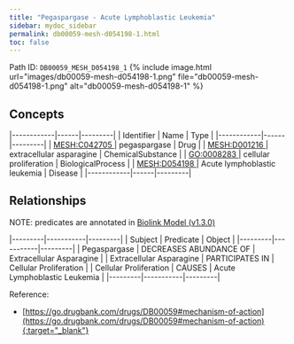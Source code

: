 ```yaml
---
title: "Pegaspargase - Acute Lymphoblastic Leukemia"
sidebar: mydoc_sidebar
permalink: db00059-mesh-d054198-1.html
toc: false 
---
```



Path ID: `DB00059_MESH_D054198_1`
{% include image.html url="images/db00059-mesh-d054198-1.png" file="db00059-mesh-d054198-1.png" alt="db00059-mesh-d054198-1" %}

## Concepts

|------------|------|---------|
| Identifier | Name | Type    |
|------------|------|---------|
| <a href="https://identifiers.org/MESH:C042705">MESH:C042705 </a> | pegaspargase | Drug |
| <a href="https://identifiers.org/MESH:D001216">MESH:D001216 </a> | extracellular asparagine | ChemicalSubstance |
| <a href="https://identifiers.org/GO:0008283">GO:0008283 </a> | cellular proliferation | BiologicalProcess |
| <a href="https://identifiers.org/MESH:D054198">MESH:D054198 </a> | Acute lymphoblastic leukemia | Disease |
|------------|------|---------|

## Relationships


NOTE: predicates are annotated in <a href="https://github.com/biolink/biolink-model/releases/tag/v1.3.0">Biolink Model (v1.3.0)</a>

|---------|-----------|---------|
| Subject | Predicate | Object  |
|---------|-----------|---------|
| Pegaspargase | DECREASES ABUNDANCE OF | Extracellular Asparagine |
| Extracellular Asparagine | PARTICIPATES IN | Cellular Proliferation |
| Cellular Proliferation | CAUSES | Acute Lymphoblastic Leukemia |
|---------|-----------|---------|

Reference:
  - [https://go.drugbank.com/drugs/DB00059#mechanism-of-action](https://go.drugbank.com/drugs/DB00059#mechanism-of-action){:target="_blank"}